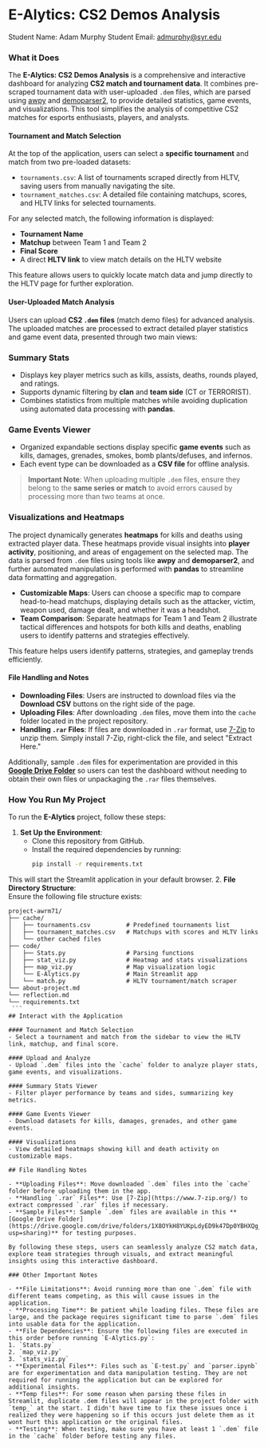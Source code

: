 # E-Alytics: CS2 Demos Analysis  

Student Name:  Adam Murphy
Student Email:  admurphy@syr.edu 

### What it Does  

The **E-Alytics: CS2 Demos Analysis** is a comprehensive and interactive dashboard for analyzing **CS2 match and tournament data**. It combines pre-scraped tournament data with user-uploaded `.dem` files, which are parsed using [awpy](https://github.com/pnxenopoulos/awpy) and [demoparser2](https://github.com/akiver/demoparser2), to provide detailed statistics, game events, and visualizations. This tool simplifies the analysis of competitive CS2 matches for esports enthusiasts, players, and analysts.


#### **Tournament and Match Selection**  
At the top of the application, users can select a **specific tournament** and match from two pre-loaded datasets:  
- `tournaments.csv`: A list of tournaments scraped directly from HLTV, saving users from manually navigating the site.  
- `tournament_matches.csv`: A detailed file containing matchups, scores, and HLTV links for selected tournaments.  

For any selected match, the following information is displayed:  
- **Tournament Name**  
- **Matchup** between Team 1 and Team 2  
- **Final Score**  
- A direct **HLTV link** to view match details on the HLTV website  

This feature allows users to quickly locate match data and jump directly to the HLTV page for further exploration.  

#### **User-Uploaded Match Analysis**  
Users can upload **CS2 `.dem` files** (match demo files) for advanced analysis. The uploaded matches are processed to extract detailed player statistics and game event data, presented through two main views:  

### **Summary Stats**  
- Displays key player metrics such as kills, assists, deaths, rounds played, and ratings.  
- Supports dynamic filtering by **clan** and **team side** (CT or TERRORIST).  
- Combines statistics from multiple matches while avoiding duplication using automated data processing with **pandas**.  

### **Game Events Viewer**  
- Organized expandable sections display specific **game events** such as kills, damages, grenades, smokes, bomb plants/defuses, and infernos.  
- Each event type can be downloaded as a **CSV file** for offline analysis.  

> **Important Note**: When uploading multiple `.dem` files, ensure they belong to the **same series or match** to avoid errors caused by processing more than two teams at once.  

### **Visualizations and Heatmaps**  
The project dynamically generates **heatmaps** for kills and deaths using extracted player data. These heatmaps provide visual insights into **player activity**, positioning, and areas of engagement on the selected map. The data is parsed from `.dem` files using tools like **awpy** and **demoparser2**, and further automated manipulation is performed with **pandas** to streamline data formatting and aggregation.  

- **Customizable Maps**: Users can choose a specific map to compare head-to-head matchups, displaying details such as the attacker, victim, weapon used, damage dealt, and whether it was a headshot.  
- **Team Comparison**: Separate heatmaps for Team 1 and Team 2 illustrate tactical differences and hotspots for both kills and deaths, enabling users to identify patterns and strategies effectively.  

This feature helps users identify patterns, strategies, and gameplay trends efficiently.  

#### **File Handling and Notes**  
- **Downloading Files**: Users are instructed to download files via the **Download CSV** buttons on the right side of the page.  
- **Uploading Files**: After downloading `.dem` files, move them into the `cache` folder located in the project repository.  
- **Handling `.rar` Files**: If files are downloaded in `.rar` format, use [7-Zip](https://www.7-zip.org/) to unzip them. Simply install 7-Zip, right-click the file, and select "Extract Here."  

Additionally, sample `.dem` files for experimentation are provided in this **[Google Drive Folder](https://drive.google.com/drive/folders/1X8OYkH8YUKpLdyED9k47Dp0YBHXQg_ne?usp=sharing)** so users can test the dashboard without needing to obtain their own files or unpackaging the `.rar` files themselves.  

### How You Run My Project  

To run the **E-Alytics** project, follow these steps:  

1. **Set Up the Environment**:  
   - Clone this repository from GitHub.  
   - Install the required dependencies by running:  
     ```bash
     pip install -r requirements.txt
     ```  
This will start the Streamlit application in your default browser.
2. **File Directory Structure**:  
   Ensure the following file structure exists:  
   ```plaintext
   project-awrm71/
   ├── cache/
   │   ├── tournaments.csv          # Predefined tournaments list
   │   ├── tournament_matches.csv   # Matchups with scores and HLTV links
   │   └── other cached files
   ├── code/
   │   ├── Stats.py                 # Parsing functions
   │   ├── stat_viz.py              # Heatmap and stats visualizations
   │   ├── map_viz.py               # Map visualization logic
   │   └── E-Alytics.py             # Main Streamlit app
   │   └── match.py                 # HLTV tournament/match scraper
   └── about-project.md
   └── reflection.md
   └── requirements.txt
    ```
## Interact with the Application

#### Tournament and Match Selection
- Select a tournament and match from the sidebar to view the HLTV link, matchup, and final score.

#### Upload and Analyze
- Upload `.dem` files into the `cache` folder to analyze player stats, game events, and visualizations.

#### Summary Stats Viewer
- Filter player performance by teams and sides, summarizing key metrics.

#### Game Events Viewer
- Download datasets for kills, damages, grenades, and other game events.

#### Visualizations
- View detailed heatmaps showing kill and death activity on customizable maps.

## File Handling Notes

- **Uploading Files**: Move downloaded `.dem` files into the `cache` folder before uploading them in the app.
- **Handling `.rar` Files**: Use [7-Zip](https://www.7-zip.org/) to extract compressed `.rar` files if necessary.
- **Sample Files**: Sample `.dem` files are available in this **[Google Drive Folder](https://drive.google.com/drive/folders/1X8OYkH8YUKpLdyED9k47Dp0YBHXQg_ne?usp=sharing)** for testing purposes.

By following these steps, users can seamlessly analyze CS2 match data, explore team strategies through visuals, and extract meaningful insights using this interactive dashboard.

### Other Important Notes

- **File Limitations**: Avoid running more than one `.dem` file with different teams competing, as this will cause issues in the application.
- **Processing Time**: Be patient while loading files. These files are large, and the package requires significant time to parse `.dem` files into usable data for the application.
- **File Dependencies**: Ensure the following files are executed in this order before running `E-Alytics.py`:
  1. `Stats.py`
  2. `map_viz.py`
  3. `stats_viz.py`
- **Experimental Files**: Files such as `E-test.py` and `parser.ipynb` are for experimentation and data manipulation testing. They are not required for running the application but can be explored for additional insights.
- **Temp files**: For some reason when parsing these files in Streamlit, duplicate .dem files will appear in the project folder with `temp_` at the start. I didn't have time to fix these issues once i realized they were happening so if this occurs just delete them as it wont hurt this application or the original files.
- **Testing**: When testing, make sure you have at least 1 `.dem` file in the `cache` folder before testing any files. 